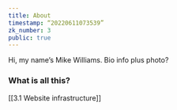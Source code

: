 ```yaml
---
title: About
timestamp: “20220611073539”
zk_number: 3
public: true
---
```



Hi, my name’s Mike Williams. Bio info plus photo?

### What is all this?
[[3.1 Website infrastructure]]
